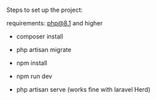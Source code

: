 Steps to set up the project:

requirements: php@8.1 and higher

- composer install
- php artisan migrate
- npm install
- npm run dev

- php artisan serve (works fine with laravel Herd)

